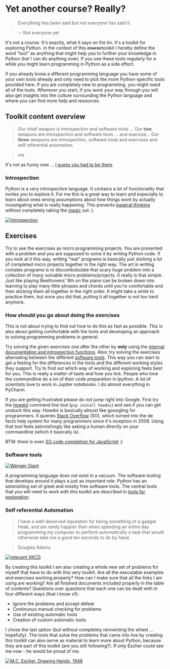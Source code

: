 # Yet another course? Really?

> Everything has been said but not everyone has said it.

> -- Not everyone yet

It's not a course. It's exactly, what it says on the tin. It's a toolkit for exploring Python. in the context of this ~~course~~toolkit I hereby define the word "tool" as anything that might help you to further your knowledge in Python (ha! I can do anything now). If you use these tools regularly for a while you might learn programming in Python as a side effect.

if you already know a different programming language you have some of your own tools already and only need to pick the more Python-specific tools provided here. If you are completely new to programming, you might need all of the tools. Wherever you start, if you work your way through you will also get insights into the culture surrounding the Python language and where you can find more help and resources.

## Toolkit content overview

> Our chief weapon is introspection and software tools ... Our **two** weapons are introspection and software tools ... and exercise... Our **three** weapons are introspection, software tools and exercises and self referential automation. 

> me

It's not as funny now ... [I guess you had to be there](https://www.youtube.com/watch?v=Nf_Y4MbUCLY).

### Introspection

Python is a very introspective language. It contains a lot of functionality that invites you to explore it. For me this is a great way to learn and especially to learn about ones wrong assumptions about how things work by actually investigating what is really happening. This prevents [magical thinking](https://en.wikipedia.org/wiki/Cargo_cult_programming) without completely taking the [magic](http://www.outpost9.com/reference/jargon/jargon_46.html) out :).

[![Introspection](https://goo.gl/sq1OkT)](https://en.wikipedia.org/wiki/Droste_effect)

## Exercises

Try to see the exercises as micro programming projects. You are presented with a problem and you are supposed to solve it by writing Python code. If you look at it this way, writing "real" programs is basically just sticking a lot of completed micro projects together in the right way. The art in writing complex programs is to discombobulate that scary huge problem into a collection of many solvable micro problems/projects. It really is that simple. Just like playing Beethovens' 9th on the piano can be broken down into learning to play many little phrases and chords until you're comfortable and then sticking them all together in the right order. It might take a while to practice them, but once you did that, putting it all together is not too hard anymore.

### How should you go about doing the exercises

This is not about trying to find out how to do this as fast as possible. This is also about getting comfortable with the tools and developing an approach to solving programming problems in general.

Try solving the given exercises one after the other by **only** using the [internal documentation and introspection functions](../introspection/README.md#classic-introspection-in-python). Also: try solving the exercises alternating between the different [software tools](../introspection/README.md#tools-for-exploration). This way you can start to get a feeling for the differences in the tools and the different working styles they support. Try to find out which way of working and exploring feels best for you. This is really a matter of taste and how you tick. People who love the commandline do a lot of their code preparation in Ipython. A lot of scientists love to work in Jupiter notebooks. I do almost everything in PyCharm.

If you are getting frustrated please do not jump right into Google. First try the [howdoi](https://pypi.python.org/pypi/howdoi) command line tool (`pip install howdoi`) and see if you can get unstuck this way. Howdoi is basically almost like gooogling for programmers. It queries [Stack Overflow](http://stackoverflow.com/) (SO), which turned into the de facto help system for many programmers since it's inception in 2008. Using that tool feels astonishingly like asking a human directly on your commandline (which it basically is). 

BTW: there is even [SO code completion for JavaScript](https://emilschutte.com/stackoverflow-autocomplete/) ;)

### Software tools

[![Wenger Giant](https://c2.staticflickr.com/6/5183/5755042801_850b1ffb2c_b.jpg)](https://www.flickr.com/photos/ojimbo/5755042801)

A programming language does not exist in a vacuum. The software tooling that develops around it plays a just as important role. Python has an astonishing set of great and mostly free software tools. The central tools that you will need to work with this toolkit are described in [tools for exploration](../introspection/README.md#tools-for-exploration).

### Self referential Automation

> I have a well-deserved reputation for being something of a gadget freak, and am rarely happier than when spending an entire day programming my computer to perform automatically a task that would otherwise take me a good ten seconds to do by hand.

> Douglas Adams 

[![relevant XKCD](http://imgs.xkcd.com/comics/automation.png)](http://xkcd.com/1319/)

By creating this toolkit I am also creating a whole new set of problems for myself that have to do with this very toolkit. Are all the executable examples and exercises working properly?  How can I make sure that all the links I am using are working? Are all finished documents included properly in the table of contents? Questions over questions that each one can be dealt with in four different ways (that I know of):
     
* Ignore the problems and accept defeat
* Continuous manual checking for problems
* Use of existing automatic tools
* Creation of custom automatic tools

I chose the last option (but without completely reinventing the wheel ... hopefully). The tools that solve the problems that came into live by creating this toolkit can also serve as material to learn more about Python, because they are part of this toolkit (are you still following?). If only Escher could see me now - he would be proud of me.

[![M.C. Escher, Drawing Hands, 1948](http://c7.staticflickr.com/4/3016/2879644822_34d42d0413_b.jpg)](https://www.flickr.com/photos/jameswy_wang/2879644822/in/photostream/)
